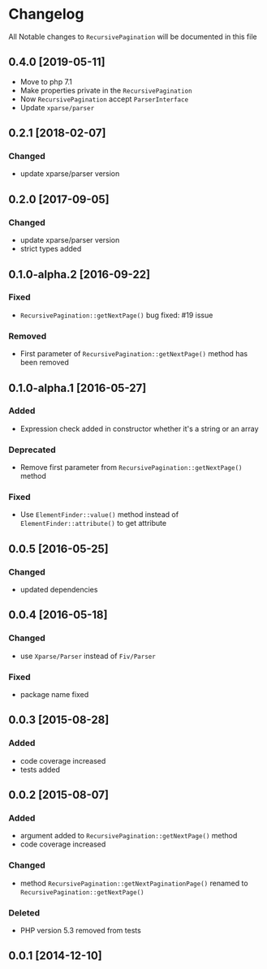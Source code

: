 # Changelog
All Notable changes to `RecursivePagination` will be documented in this file

## 0.4.0 [2019-05-11]
- Move to php 7.1
- Make properties private in the `RecursivePagination`
- Now `RecursivePagination` accept `ParserInterface`
- Update `xparse/parser`

## 0.2.1 [2018-02-07]

### Changed
- update xparse/parser version

## 0.2.0 [2017-09-05]

### Changed
- update xparse/parser version
- strict types added

## 0.1.0-alpha.2 [2016-09-22]

### Fixed
- `RecursivePagination::getNextPage()` bug fixed: #19 issue

### Removed
- First parameter of `RecursivePagination::getNextPage()` method has been removed

## 0.1.0-alpha.1 [2016-05-27]

### Added
- Expression check added in constructor whether it's a string or an array 

### Deprecated
- Remove first parameter from `RecursivePagination::getNextPage()` method

### Fixed
- Use `ElementFinder::value()` method instead of `ElementFinder::attribute()` to get attribute 

## 0.0.5 [2016-05-25]

### Changed
- updated dependencies

## 0.0.4 [2016-05-18]

### Changed
- use `Xparse/Parser` instead of `Fiv/Parser`

### Fixed
- package name fixed

## 0.0.3 [2015-08-28]

### Added 
- code coverage increased
- tests added

## 0.0.2 [2015-08-07]

### Added
- argument added to `RecursivePagination::getNextPage()` method
- code coverage increased

### Changed 
- method `RecursivePagination::getNextPaginationPage()` renamed to `RecursivePagination::getNextPage()` 

### Deleted 
- PHP version 5.3 removed from tests

## 0.0.1 [2014-12-10]